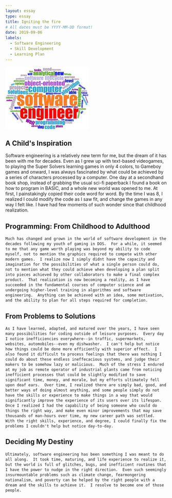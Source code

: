 ```yaml
---
layout: essay
type: essay
title: Igniting the fire
# All dates must be YYYY-MM-DD format!
date: 2019-09-06
labels:
  - Software Engineering
  - Skill Development
  - Learning Plan
---
```


<img class="ui tiny left circular floated image" src="../images/SW-eng.jfif">

## A Child's Inspiration

  Software engineering is a relatively new term for me, but the dream of it has been with me for decades.  Even as I grew up with text-based videogames, to playing the Super Solvers learning games in only 4 colors, to Gameboy games and onward, I was always fascinated by what could be achieved by a series of characters processed by a computer.  One day at a secondhand book shop, instead of grabbing the usual sci-fi paperback I found a book on how to program in BASIC, and a whole new world was opened to me.  At first, I painstakingly copied their code word for word.  By the time I was 8, I realized I could modify the code as I saw fit, and change the games in any way I felt like.  I have had few moments of such wonder since that childhood realization.
  
## Programming: From Childhood to Adulthood
  
    Much has changed and grown in the world of software development in the decades following my youth of gaming in DOS.  For a while, it seemed to me that any game worth playing was beyond my ability to code myself, not to mention the graphics required to compete with other modern games.  I realize now I simply didnt have the capacity and imagination for the possibilities of what a single person could do, not to mention what they could achieve when developing a plan split into pieces achieved by other collaborators to make a final complex product.  That realization is now becoming a reality, as I have succeeded in the fundamental courses of computer science and am undergoing higher-level training in algorithms and software engineering.  Anything can be achieved with an idea, some motivation, and the ability to plan for all steps required for completion.
    
## From Problems to Solutions
    
    As I have learned, adapted, and matured over the years, I have seen many possibilities for coding outside of leisure purposes.  Every day I notice inefficiencies everywhere--in traffic, supermarkets, websites, automobiles--even my dishwasher.  I can't help but notice how things could be done more efficiently with superior effect.  I also found it difficult to process feelings that there was nothing I could do about these endless ineffecacious systems, and judge their makers to be somehow lazy or malicious.  Much of the stress I endured at my job as remote operator of industrial plants came from noticing inefficient processes that could be slightly modified to save significant time, money, and morale, but my efforts ultimately fell upon deaf ears.  Over time, I realized there are simply bad, good, and better ways of doing almost anything, and some people simply do not have the skills or experience to make things in a way that would significantly improve the experience of its users over its lifespan.  Once I realized I had the capability of being someone who could do things the right way, and make even minor improvements that may save thousands of man-hours over time, my new career path was settled.  With the right skills, experience, and degree, I could finally fix the problems I couldn't help but notice day-to-day.
    
## Deciding My Destiny

    Ultimately, software engineering has been something I was meant to do all along.  It took time, maturing, and life experience to realize it, but the world is full of glitches, bugs, and inefficient routines that I have the power to nudge in the right direction.  Even such seemingly insurmountable problems such as climate change, fearmongering nationalism, and poverty can be helped by the right people with a dream and the skills to achieve it.  I resolve to become one of those people.
